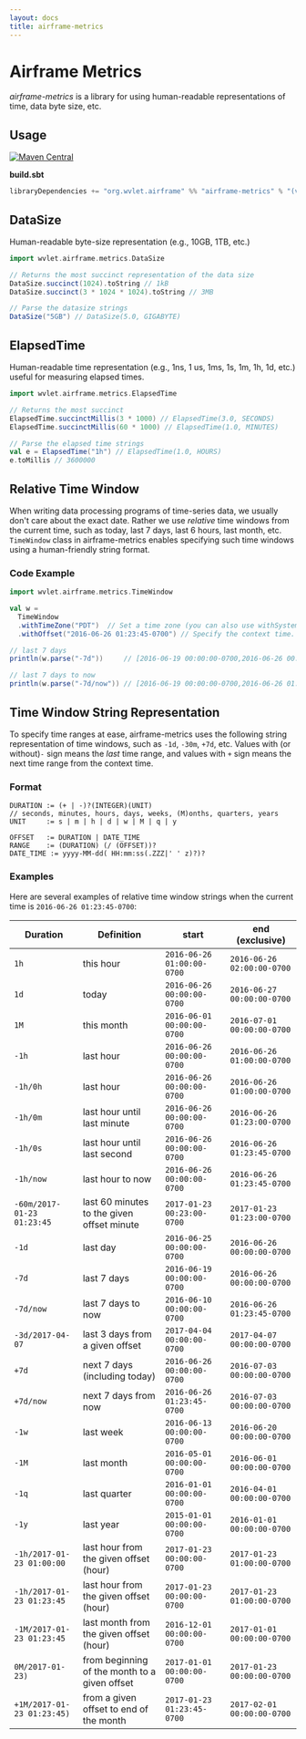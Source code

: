 ```yaml
---
layout: docs
title: airframe-metrics
---
```


# Airframe Metrics

*airframe-metrics* is a library for using human-readable representations of time, data byte size, etc.


## Usage
[![Maven Central](https://maven-badges.herokuapp.com/maven-central/org.wvlet.airframe/airframe-surface_2.12/badge.svg)](http://central.maven.org/maven2/org/wvlet/airframe/airframe-metrics_2.12/)

**build.sbt**

```scala
libraryDependencies += "org.wvlet.airframe" %% "airframe-metrics" % "(version)"
```


## DataSize

Human-readable byte-size representation (e.g., 10GB, 1TB, etc.)

```scala
import wvlet.airframe.metrics.DataSize

// Returns the most succinct representation of the data size
DataSize.succinct(1024).toString // 1kB
DataSize.succinct(3 * 1024 * 1024).toString // 3MB

// Parse the datasize strings
DataSize("5GB") // DataSize(5.0, GIGABYTE)
```

## ElapsedTime

Human-readable time representation (e.g., 1ns, 1 us, 1ms, 1s, 1m, 1h, 1d, etc.) useful for
measuring elapsed times.

```scala
import wvlet.airframe.metrics.ElapsedTime

// Returns the most succinct
ElapsedTime.succinctMillis(3 * 1000) // ElapsedTime(3.0, SECONDS)
ElapsedTime.succinctMillis(60 * 1000) // ElapsedTime(1.0, MINUTES)

// Parse the elapsed time strings
val e = ElapsedTime("1h") // ElapsedTime(1.0, HOURS)
e.toMillis // 3600000
```


## Relative Time Window

When writing data processing programs of time-series data, we usually don't care about the exact date. Rather we use *relative* time windows from the current time, such as today, last 7 days, last 6 hours, last month, etc.
`TimeWindow` class in airframe-metrics enables specifying such time windows using a human-friendly string format.

### Code Example
```scala
import wvlet.airframe.metrics.TimeWindow

val w =
  TimeWindow
  .withTimeZone("PDT")  // Set a time zone (you can also use withSystemTimeZone, withUTC, etc.)
  .withOffset("2016-06-26 01:23:45-0700") // Specify the context time. The default is the current time.

// last 7 days
println(w.parse("-7d"))     // [2016-06-19 00:00:00-0700,2016-06-26 00:00:00-0700)

// last 7 days to now
println(w.parse("-7d/now")) // [2016-06-19 00:00:00-0700,2016-06-26 01:23:45-0700)
```

## Time Window String Representation

To specify time ranges at ease, airframe-metrics uses the following string representation of time windows, such as `-1d`, `-30m`, `+7d`, etc.
Values with (or without)`-` sign means the *last* time range, and values with `+` sign means the next time range from the context time.

### Format

```
DURATION := (+ | -)?(INTEGER)(UNIT)
// seconds, minutes, hours, days, weeks, (M)onths, quarters, years
UNIT     := s | m | h | d | w | M | q | y

OFFSET   := DURATION | DATE_TIME
RANGE    := (DURATION) (/ (OFFSET))?
DATE_TIME := yyyy-MM-dd( HH:mm:ss(.ZZZ|' ' z)?)?
```

### Examples

Here are several examples of relative time window strings when the current time is `2016-06-26 01:23:45-0700`:

| Duration| Definition | start      | end (exclusive) |
|---------|------------|------------|-----------------|
|   `1h`    | this hour  | `2016-06-26 01:00:00-0700` | `2016-06-26 02:00:00-0700` |
|   `1d`    | today | `2016-06-26 00:00:00-0700` | `2016-06-27 00:00:00-0700` |
|   `1M`    | this month | `2016-06-01 00:00:00-0700` | `2016-07-01 00:00:00-0700` |
|  `-1h`   | last hour   |  `2016-06-26 00:00:00-0700` | `2016-06-26 01:00:00-0700`|
|  `-1h/0h`   | last hour   |  `2016-06-26 00:00:00-0700` | `2016-06-26 01:00:00-0700`|
|  `-1h/0m`   | last hour until last minute |  `2016-06-26 00:00:00-0700` | `2016-06-26 01:23:00-0700`|
|  `-1h/0s`   | last hour until last second |  `2016-06-26 00:00:00-0700` | `2016-06-26 01:23:45-0700`|
|  `-1h/now`   | last hour to now  |  `2016-06-26 00:00:00-0700` | `2016-06-26 01:23:45-0700`|
|`-60m/2017-01-23 01:23:45`| last 60 minutes to the given offset minute | `2017-01-23 00:23:00-0700` | `2017-01-23 01:23:00-0700`|
|  `-1d`    | last day   |  `2016-06-25 00:00:00-0700` | `2016-06-26 00:00:00-0700`|
|  `-7d`    | last 7 days | `2016-06-19 00:00:00-0700` | `2016-06-26 00:00:00-0700`|
| `-7d/now` | last 7 days to now | `2016-06-10 00:00:00-0700` | `2016-06-26 01:23:45-0700`|
|`-3d/2017-04-07`| last 3 days from a given offset | `2017-04-04 00:00:00-0700` | `2017-04-07 00:00:00-0700`|
|`+7d` | next 7 days (including today) | `2016-06-26 00:00:00-0700` | `2016-07-03 00:00:00-0700`|
|`+7d/now`| next 7 days from now | `2016-06-26 01:23:45-0700` | `2016-07-03 00:00:00-0700`|
|  `-1w`    | last week  |`2016-06-13 00:00:00-0700` | `2016-06-20 00:00:00-0700`|
|  `-1M`    | last month |`2016-05-01 00:00:00-0700` | `2016-06-01 00:00:00-0700`|
|  `-1q`    | last quarter |`2016-01-01 00:00:00-0700` | `2016-04-01 00:00:00-0700`|
|  `-1y`    | last year  |`2015-01-01 00:00:00-0700` | `2016-01-01 00:00:00-0700`|
|`-1h/2017-01-23 01:00:00`| last hour from the given offset (hour) | `2017-01-23 00:00:00-0700` | `2017-01-23 01:00:00-0700`|
|`-1h/2017-01-23 01:23:45`| last hour from the given offset (hour) | `2017-01-23 00:00:00-0700` | `2017-01-23 01:00:00-0700`|
|`-1M/2017-01-23 01:23:45`| last month from the given offset (hour) | `2016-12-01 00:00:00-0700` | `2017-01-01 00:00:00-0700`|
|`0M/2017-01-23)`| from beginning of the month to a given offset | `2017-01-01 00:00:00-0700` | `2017-01-23 00:00:00-0700`|
|`+1M/2017-01-23 01:23:45)`| from a given offset to end of the month | `2017-01-23 01:23:45-0700` | `2017-02-01 00:00:00-0700`|
